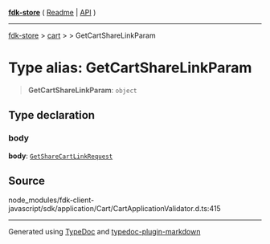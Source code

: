 [**fdk-store**](../../../README.md) ( [Readme](../../../README.md) \| [API](../../../API.md) )

---

[fdk-store](../../../API.md) > [cart](../../README.md) > [<internal>](../README.md) > GetCartShareLinkParam

# Type alias: GetCartShareLinkParam

> **GetCartShareLinkParam**: `object`

## Type declaration

### body

**body**: [`GetShareCartLinkRequest`](type-alias.GetShareCartLinkRequest.md)

## Source

node_modules/fdk-client-javascript/sdk/application/Cart/CartApplicationValidator.d.ts:415

---

Generated using [TypeDoc](https://typedoc.org/) and [typedoc-plugin-markdown](https://www.npmjs.com/package/typedoc-plugin-markdown)
